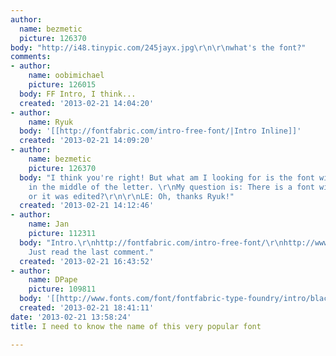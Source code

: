 ```yaml
---
author:
  name: bezmetic
  picture: 126370
body: "http://i48.tinypic.com/245jayx.jpg\r\n\r\nwhat's the font?"
comments:
- author:
    name: oobimichael
    picture: 126015
  body: FF Intro, I think...
  created: '2013-02-21 14:04:20'
- author:
    name: Ryuk
  body: '[[http://fontfabric.com/intro-free-font/|Intro Inline]]'
  created: '2013-02-21 14:09:20'
- author:
    name: bezmetic
    picture: 126370
  body: "I think you're right! But what am I looking for is the font with that line
    in the middle of the letter. \r\nMy question is: There is a font with those lines
    or it was edited?\r\n\r\nLE: Oh, thanks Ryuk!"
  created: '2013-02-21 14:12:46'
- author:
    name: Jan
    picture: 112311
  body: "Intro.\r\nhttp://fontfabric.com/intro-free-font/\r\nhttp://www.myfonts.com/fonts/font-fabric/intro/\r\n\r\nOops.
    Just read the last comment."
  created: '2013-02-21 16:43:52'
- author:
    name: DPape
    picture: 109811
  body: '[[http://www.fonts.com/font/fontfabric-type-foundry/intro/black-inline-caps]]'
  created: '2013-02-21 18:41:11'
date: '2013-02-21 13:58:24'
title: I need to know the name of this very popular font

---
```

